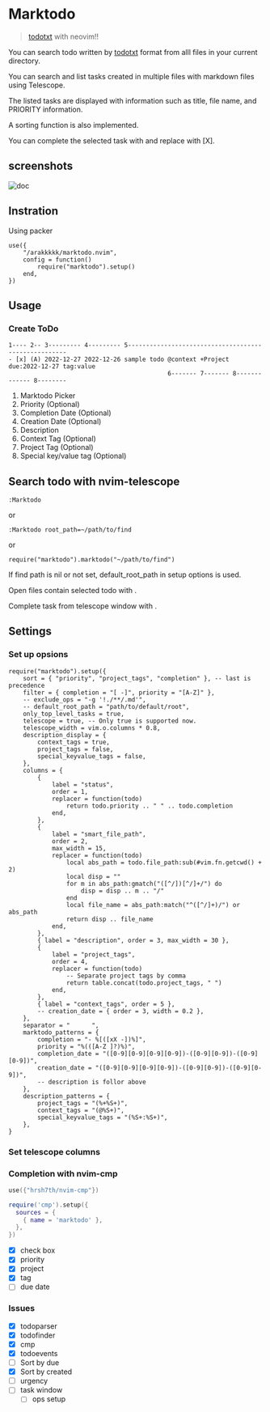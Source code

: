 # Marktodo
> [todotxt](https://ericasadun.com/2019/11/13/lightweight-to-do-list-formatting/) with neovim!!

You can search todo written by [todotxt](https://ericasadun.com/2019/11/13/lightweight-to-do-list-formatting/) format from alll files in your current directory.

You can search and list tasks created in multiple files with markdown files using Telescope.

The listed tasks are displayed with information such as title, file name, and PRIORITY information.

A sorting function is also implemented.

You can complete the selected task with <C-d> and replace with [X].

## screenshots
![doc](doc/doc.gif)

## Instration
Using packer
```
use({
	"/arakkkkk/marktodo.nvim",
	config = function()
		require("marktodo").setup()
	end,
})
```

## Usage

### Create ToDo
```
1---- 2-- 3--------- 4--------- 5-----------------------------------------------------
- [x] (A) 2022-12-27 2022-12-26 sample todo @context +Project due:2022-12-27 tag:value
                                            6------- 7------- 8------------- 8--------
```
1. Marktodo Picker
2. Priority (Optional)
3. Completion Date (Optional)
4. Creation Date (Optional)
5. Description
6. Context Tag (Optional)
7. Project Tag (Optional)
8. Special key/value tag (Optional)

## Search todo with nvim-telescope
```
:Marktodo
```
or
```
:Marktodo root_path=~/path/to/find
```
or
```
require("marktodo").marktodo("~/path/to/find")
```

If find path is nil or not set, default_root_path in setup options is used.

Open files contain selected todo with <CR>.

Complete task from telescope window with <C-d>.

## Settings
### Set up opsions
```
require("marktodo").setup({
	sort = { "priority", "project_tags", "completion" }, -- last is precedence
	filter = { completion = "[ -]", priority = "[A-Z]" },
	-- exclude_ops = "-g '!./**/.md'",
	-- default_root_path = "path/to/default/root",
	only_top_level_tasks = true,
	telescope = true, -- Only true is supported now.
	telescope_width = vim.o.columns * 0.8,
	description_display = {
		context_tags = true,
		project_tags = false,
		special_keyvalue_tags = false,
	},
	columns = {
		{
			label = "status",
			order = 1,
			replacer = function(todo)
				return todo.priority .. " " .. todo.completion
			end,
		},
		{
			label = "smart_file_path",
			order = 2,
			max_width = 15,
			replacer = function(todo)
				local abs_path = todo.file_path:sub(#vim.fn.getcwd() + 2)
				local disp = ""
				for m in abs_path:gmatch("([^/])[^/]+/") do
					disp = disp .. m .. "/"
				end
				local file_name = abs_path:match("^([^/]+)/") or abs_path
				return disp .. file_name
			end,
		},
		{ label = "description", order = 3, max_width = 30 },
		{
			label = "project_tags",
			order = 4,
			replacer = function(todo)
				-- Separate project tags by comma
				return table.concat(todo.project_tags, " ")
			end,
		},
		{ label = "context_tags", order = 5 },
		-- creation_date = { order = 3, width = 0.2 },
	},
	separator = "      ",
	marktodo_patterns = {
		completion = "- %[([xX -])%]",
		priority = "%(([A-Z ]?)%)",
		completion_date = "([0-9][0-9][0-9][0-9])-([0-9][0-9])-([0-9][0-9])",
		creation_date = "([0-9][0-9][0-9][0-9])-([0-9][0-9])-([0-9][0-9])",
		-- description is follor above
	},
	description_patterns = {
		project_tags = "(%+%S+)",
		context_tags = "(@%S+)",
		special_keyvalue_tags = "(%S+:%S+)",
	},
}
```
### Set telescope columns
### Completion with nvim-cmp
```lua
use({"hrsh7th/nvim-cmp"})

require('cmp').setup({
  sources = {
    { name = 'marktodo' },
  },
})
```
- [x] check box
- [x] priority
- [x] project
- [x] tag
- [ ] due date

### Issues
- [x] todoparser
- [x] todofinder
- [x] cmp
- [X] todoevents
- [ ] Sort by due
- [X] Sort by created
- [ ] urgency
- [ ] task window
	- [ ] ops setup
